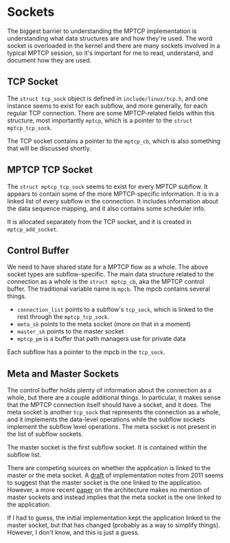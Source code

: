 Sockets
=======

The biggest barrier to understanding the MPTCP implementation is understanding
what data structures are and how they're used. The word socket is overloaded in
the kernel and there are many sockets involved in a typical MPTCP session, so
it's important for me to read, understand, and document how they are used.

TCP Socket
----------

The `struct tcp_sock` object is defined in `include/linux/tcp.h`, and one
instance seems to exist for each subflow, and more generally, for each regular
TCP connection. There are some MPTCP-related fields within this structure, most
importantly `mptcp`, which is a pointer to the `struct mptcp_tcp_sock`.

The TCP socket contains a pointer to the `mptcp_cb`, which is also something
that will be discussed shortly.

MPTCP TCP Socket
----------------

The `struct mptcp_tcp_sock` seems to exist for every MPTCP subflow. It appears
to contain some of the more MPTCP-specific information. It is in a linked list
of every subflow in the connection. It includes information about the data
sequence mapping, and it also contains some scheduler info.

It is allocated separately from the TCP socket, and it is created in
`mptcp_add_socket`.

Control Buffer
--------------

We need to have shared state for a MPTCP flow as a whole. The above socket types
are subflow-specific. The main data structure related to the connection as a
whole is the `struct mptcp_cb`, aka the MPTCP control buffer. The traditional
variable name is `mpcb`. The mpcb contains several things.

- `connection_list` points to a subflow's `tcp_sock`, which is linked to the
  rest through the `mptcp_tcp_sock`.
- `meta_sk` points to the meta socket (more on that in a moment)
- `master_sk` points to the master socket
- `mptcp_pm` is a buffer that path managers use for private data

Each subflow has a pointer to the mpcb in the `tcp_sock`.

Meta and Master Sockets
-----------------------

The control buffer holds plenty of information about the connection as a whole,
but there are a couple additional things. In particular, it makes sense that the
MPTCP connection itself should have a socket, and it does. The meta socket is
another `tcp_sock` that represents the connection as a whole, and it implements
the data-level operations while the subflow sockets implement the subflow level
operations. The meta socket is not present in the list of subflow sockets.

The master socket is the first subflow socket. It is contained within the
subflow list.

There are competing sources on whether the application is linked to the master
or the meta socket. A [draft][barre] of implementation notes from 2011 seems to
suggest that the master socket is the one linked to the application. However, a
more recent [paper][paper] on the architecture makes no mention of master
sockets and instead implies that the meta socket is the one linked to the
application.

If I had to guess, the initial implementation kept the application linked to the
master socket, but that has changed (probably as a way to simplify things).
However, I don't know, and this is just a guess.

[barre]: https://tools.ietf.org/html/draft-barre-mptcp-impl-00
[paper]: https://irtf.org/anrw/2016/anrw16-final16.pdf
